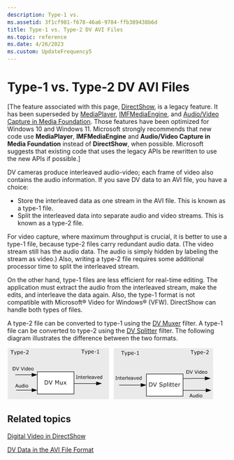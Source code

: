 ```yaml
---
description: Type-1 vs.
ms.assetid: 3f1cf981-f678-46a6-9784-ffb389438b6d
title: Type-1 vs. Type-2 DV AVI Files
ms.topic: reference
ms.date: 4/26/2023
ms.custom: UpdateFrequency5
---
```


# Type-1 vs. Type-2 DV AVI Files

\[The feature associated with this page, [DirectShow](/windows/win32/directshow/directshow), is a legacy feature. It has been superseded by [MediaPlayer](/uwp/api/Windows.Media.Playback.MediaPlayer), [IMFMediaEngine](/windows/win32/api/mfmediaengine/nn-mfmediaengine-imfmediaengine), and [Audio/Video Capture in Media Foundation](/windows/win32/medfound/audio-video-capture-in-media-foundation). Those features have been optimized for Windows 10 and Windows 11. Microsoft strongly recommends that new code use **MediaPlayer**, **IMFMediaEngine** and **Audio/Video Capture in Media Foundation** instead of **DirectShow**, when possible. Microsoft suggests that existing code that uses the legacy APIs be rewritten to use the new APIs if possible.\]

DV cameras produce interleaved audio-video; each frame of video also contains the audio information. If you save DV data to an AVI file, you have a choice:

-   Store the interleaved data as one stream in the AVI file. This is known as a type-1 file.
-   Split the interleaved data into separate audio and video streams. This is known as a type-2 file.

For video capture, where maximum throughput is crucial, it is better to use a type-1 file, because type-2 files carry redundant audio data. (The video stream still has the audio data. The audio is simply hidden by labeling the stream as video.) Also, writing a type-2 file requires some additional processor time to split the interleaved stream.

On the other hand, type-1 files are less efficient for real-time editing. The application must extract the audio from the interleaved stream, make the edits, and interleave the data again. Also, the type-1 format is not compatible with Microsoft® Video for Windows® (VFW). DirectShow can handle both types of files.

A type-2 file can be converted to type-1 using the [DV Muxer](dv-muxer-filter.md) filter. A type-1 file can be converted to type-2 using the [DV Splitter](dv-splitter-filter.md) filter. The following diagram illustrates the difference between the two formats.

![conversion between type-1 and type-2 dv](images/dv-filters3.png)

## Related topics

<dl> <dt>

[Digital Video in DirectShow](digital-video-in-directshow.md)
</dt> <dt>

[DV Data in the AVI File Format](dv-data-in-the-avi-file-format.md)
</dt> </dl>

 

 



